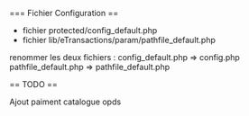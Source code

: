 === Fichier Configuration ==

* fichier protected/config_default.php 
* fichier lib/eTransactions/param/pathfile_default.php

renommer les deux fichiers :
config_default.php => config.php 
pathfile_default.php => pathfile_default.php


== TODO == 

Ajout paiment catalogue opds
